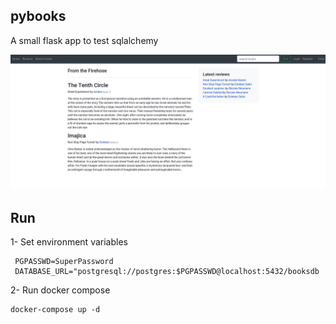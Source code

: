 ## pybooks

A small flask app to test sqlalchemy

![](https://github.com/mauriciomem/python/blob/main/pybooks/home.jpg)

## Run

 1- Set environment variables

```
 PGPASSWD=SuperPassword
 DATABASE_URL="postgresql://postgres:$PGPASSWD@localhost:5432/booksdb
```

 2- Run docker compose 

```
docker-compose up -d

```
